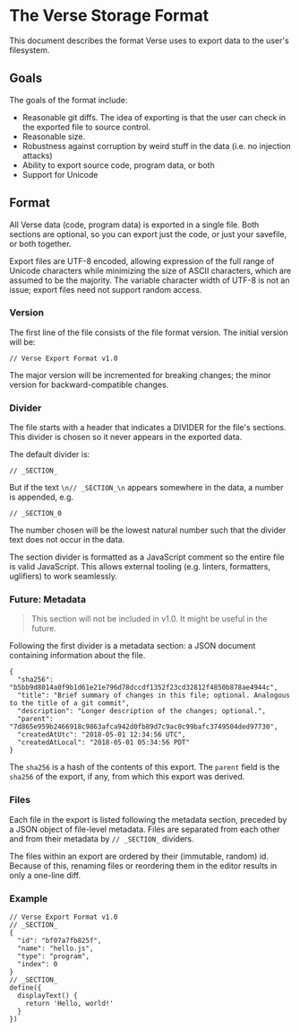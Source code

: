 # The Verse Storage Format

This document describes the format Verse uses to export data to the user's filesystem.

## Goals

The goals of the format include:

- Reasonable git diffs. The idea of exporting is that the user can check in the exported file to source control.
- Reasonable size.
- Robustness against corruption by weird stuff in the data (i.e. no injection attacks)
- Ability to export source code, program data, or both
- Support for Unicode

## Format

All Verse data (code, program data) is exported in a single file. Both sections are optional, so you can export just the code, or just your savefile, or both together.

Export files are UTF-8 encoded, allowing expression of the full range of Unicode characters while minimizing the size of ASCII characters, which are assumed to be the majority. The variable character width of UTF-8 is not an issue; export files need not support random access.

### Version

The first line of the file consists of the file format version. The initial version will be:

```
// Verse Export Format v1.0
```

The major version will be incremented for breaking changes; the minor version for backward-compatible changes.

### Divider

The file starts with a header that indicates a DIVIDER for the file's sections. This divider is chosen so it never appears in the exported data.

The default divider is:

```
// _SECTION_
```

But if the text `\n// _SECTION_\n` appears somewhere in the data, a number is appended, e.g.

```
// _SECTION_0
```

The number chosen will be the lowest natural number such that the divider text does not occur in the data.

The section divider is formatted as a JavaScript comment so
the entire file is valid JavaScript. This allows external
tooling (e.g. linters, formatters, uglifiers) to work
seamlessly.

### Future: Metadata

> This section will not be included in v1.0. It might be useful in the future.

Following the first divider is a metadata section: a JSON document containing information about the file.

```
{
  "sha256": "b5bb9d8014a0f9b1d61e21e796d78dccdf1352f23cd32812f4850b878ae4944c",
  "title": "Brief summary of changes in this file; optional. Analogous to the title of a git commit",
  "description": "Longer description of the changes; optional.",
  "parent": "7d865e959b2466918c9863afca942d0fb89d7c9ac0c99bafc3749504ded97730",
  "createdAtUtc": "2018-05-01 12:34:56 UTC",
  "createdAtLocal": "2018-05-01 05:34:56 PDT"
}
```

The `sha256` is a hash of the contents of this export. The `parent` field is the `sha256` of the export, if any, from which this export was derived.

### Files

Each file in the export is listed following the metadata section, preceded by a JSON object of file-level metadata. Files are separated from each other and from their metadata by `// _SECTION_` dividers.

The files within an export are ordered by their (immutable, random) id. Because of this, renaming files or reordering them in the editor results in only a one-line diff.

### Example

```
// Verse Export Format v1.0
// _SECTION_
{
  "id": "bf07a7fb825f",
  "name": "hello.js",
  "type": "program",
  "index": 0
}
// _SECTION_
define({
  displayText() {
    return 'Hello, world!'
  }
})
```
